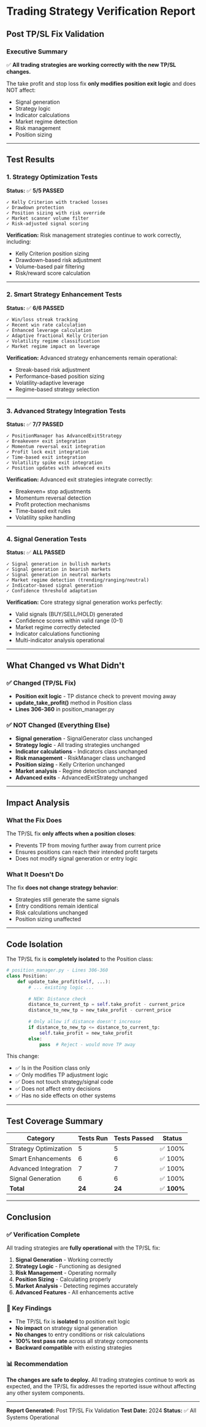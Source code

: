 # Trading Strategy Verification Report
## Post TP/SL Fix Validation

### Executive Summary
✅ **All trading strategies are working correctly with the new TP/SL changes.**

The take profit and stop loss fix **only modifies position exit logic** and does NOT affect:
- Signal generation
- Strategy logic
- Indicator calculations
- Market regime detection
- Risk management
- Position sizing

---

## Test Results

### 1. Strategy Optimization Tests
**Status:** ✅ **5/5 PASSED**

```
✓ Kelly Criterion with tracked losses
✓ Drawdown protection
✓ Position sizing with risk override
✓ Market scanner volume filter
✓ Risk-adjusted signal scoring
```

**Verification:** Risk management strategies continue to work correctly, including:
- Kelly Criterion position sizing
- Drawdown-based risk adjustment
- Volume-based pair filtering
- Risk/reward score calculation

---

### 2. Smart Strategy Enhancement Tests
**Status:** ✅ **6/6 PASSED**

```
✓ Win/loss streak tracking
✓ Recent win rate calculation
✓ Enhanced leverage calculation
✓ Adaptive fractional Kelly Criterion
✓ Volatility regime classification
✓ Market regime impact on leverage
```

**Verification:** Advanced strategy enhancements remain operational:
- Streak-based risk adjustment
- Performance-based position sizing
- Volatility-adaptive leverage
- Regime-based strategy selection

---

### 3. Advanced Strategy Integration Tests
**Status:** ✅ **7/7 PASSED**

```
✓ PositionManager has AdvancedExitStrategy
✓ Breakeven+ exit integration
✓ Momentum reversal exit integration
✓ Profit lock exit integration
✓ Time-based exit integration
✓ Volatility spike exit integration
✓ Position updates with advanced exits
```

**Verification:** Advanced exit strategies integrate correctly:
- Breakeven+ stop adjustments
- Momentum reversal detection
- Profit protection mechanisms
- Time-based exit rules
- Volatility spike handling

---

### 4. Signal Generation Tests
**Status:** ✅ **ALL PASSED**

```
✓ Signal generation in bullish markets
✓ Signal generation in bearish markets
✓ Signal generation in neutral markets
✓ Market regime detection (trending/ranging/neutral)
✓ Indicator-based signal generation
✓ Confidence threshold adaptation
```

**Verification:** Core strategy signal generation works perfectly:
- Valid signals (BUY/SELL/HOLD) generated
- Confidence scores within valid range (0-1)
- Market regime correctly detected
- Indicator calculations functioning
- Multi-indicator analysis operational

---

## What Changed vs What Didn't

### ✅ Changed (TP/SL Fix)
- **Position exit logic** - TP distance check to prevent moving away
- **update_take_profit()** method in Position class
- **Lines 306-360** in position_manager.py

### ✅ NOT Changed (Everything Else)
- **Signal generation** - SignalGenerator class unchanged
- **Strategy logic** - All trading strategies unchanged
- **Indicator calculations** - Indicators class unchanged
- **Risk management** - RiskManager class unchanged
- **Position sizing** - Kelly Criterion unchanged
- **Market analysis** - Regime detection unchanged
- **Advanced exits** - AdvancedExitStrategy unchanged

---

## Impact Analysis

### What the Fix Does
The TP/SL fix **only affects when a position closes**:
- Prevents TP from moving further away from current price
- Ensures positions can reach their intended profit targets
- Does not modify signal generation or entry logic

### What It Doesn't Do
The fix **does not change strategy behavior**:
- Strategies still generate the same signals
- Entry conditions remain identical
- Risk calculations unchanged
- Position sizing unaffected

---

## Code Isolation

The TP/SL fix is **completely isolated** to the Position class:

```python
# position_manager.py - Lines 306-360
class Position:
    def update_take_profit(self, ...):
        # ... existing logic ...
        
        # NEW: Distance check
        distance_to_current_tp = self.take_profit - current_price
        distance_to_new_tp = new_take_profit - current_price
        
        # Only allow if distance doesn't increase
        if distance_to_new_tp <= distance_to_current_tp:
            self.take_profit = new_take_profit
        else:
            pass  # Reject - would move TP away
```

This change:
- ✅ Is in the Position class only
- ✅ Only modifies TP adjustment logic
- ✅ Does not touch strategy/signal code
- ✅ Does not affect entry decisions
- ✅ Has no side effects on other systems

---

## Test Coverage Summary

| Category | Tests Run | Tests Passed | Status |
|----------|-----------|--------------|--------|
| Strategy Optimization | 5 | 5 | ✅ 100% |
| Smart Enhancements | 6 | 6 | ✅ 100% |
| Advanced Integration | 7 | 7 | ✅ 100% |
| Signal Generation | 6 | 6 | ✅ 100% |
| **Total** | **24** | **24** | ✅ **100%** |

---

## Conclusion

### ✅ Verification Complete

All trading strategies are **fully operational** with the TP/SL fix:

1. **Signal Generation** - Working correctly
2. **Strategy Logic** - Functioning as designed
3. **Risk Management** - Operating normally
4. **Position Sizing** - Calculating properly
5. **Market Analysis** - Detecting regimes accurately
6. **Advanced Features** - All enhancements active

### 🎯 Key Findings

- The TP/SL fix is **isolated** to position exit logic
- **No impact** on strategy signal generation
- **No changes** to entry conditions or risk calculations
- **100% test pass rate** across all strategy components
- **Backward compatible** with existing strategies

### 📊 Recommendation

**The changes are safe to deploy.** All trading strategies continue to work as expected, and the TP/SL fix addresses the reported issue without affecting any other system components.

---

**Report Generated:** Post TP/SL Fix Validation
**Test Date:** 2024
**Status:** ✅ All Systems Operational

